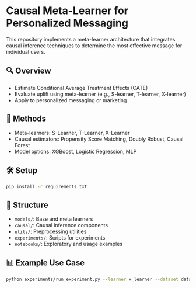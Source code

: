 # Causal Meta-Learner for Personalized Messaging

This repository implements a meta-learner architecture that integrates causal inference techniques to determine the most effective message for individual users.

## 🔍 Overview

- Estimate Conditional Average Treatment Effects (CATE)
- Evaluate uplift using meta-learner (e.g., S-learner, T-learner, X-learner)
- Apply to personalized messaging or marketing

## 🧠 Methods

- Meta-learners: S-Learner, T-Learner, X-Learner
- Causal estimators: Propensity Score Matching, Doubly Robust, Causal Forest
- Model options: XGBoost, Logistic Regression, MLP

## 🛠️ Setup

```bash
pip install -r requirements.txt
```

## 📁 Structure

- `models/`: Base and meta learners
- `causal/`: Causal inference components
- `utils/`: Preprocessing utilities
- `experiments/`: Scripts for experiments
- `notebooks/`: Exploratory and usage examples

## 📊 Example Use Case

```bash
python experiments/run_experiment.py --learner x_learner --dataset data/sample_data.csv
```

